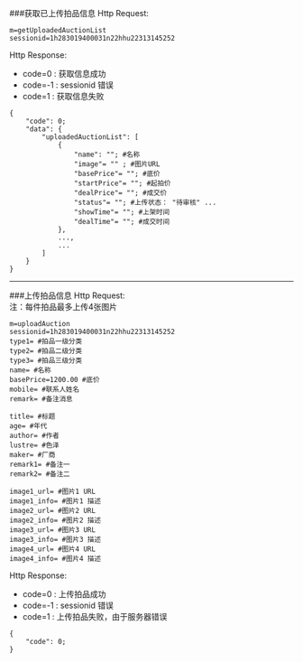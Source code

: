 ###获取已上传拍品信息
Http Request:   

```
m=getUploadedAuctionList
sessionid=1h283019400031n22hhu22313145252
```
Http Response:

- code=0 : 获取信息成功
- code=-1 : sessionid 错误
- code=1 : 获取信息失败

``` 
{ 
    "code": 0;
    "data": {
        "uploadedAuctionList": [
            {
                "name": ""; #名称
                "image"= "" ; #图片URL
                "basePrice"= ""; #底价
                "startPrice"= ""; #起拍价
                "dealPrice"= ""; #成交价
                "status"= ""; #上传状态： "待审核" ...
                "showTime"= ""; #上架时间
                "dealTime"= ""; #成交时间
            },
            ...,
            ...
        ]
    }
}
```

---
###上传拍品信息
Http Request:   
注：每件拍品最多上传4张图片

```
m=uploadAuction
sessionid=1h283019400031n22hhu22313145252
type1= #拍品一级分类
type2= #拍品二级分类
type3= #拍品三级分类
name= #名称
basePrice=1200.00 #底价
mobile= #联系人姓名
remark= #备注消息

title= #标题
age= #年代
author= #作者
lustre= #色泽
maker= #厂商
remark1= #备注一
remark2= #备注二

image1_url= #图片1 URL
image1_info= #图片1 描述
image2_url= #图片2 URL
image2_info= #图片2 描述
image3_url= #图片3 URL
image3_info= #图片3 描述
image4_url= #图片4 URL
image4_info= #图片4 描述
```
Http Response:

- code=0 : 上传拍品成功
- code=-1 : sessionid 错误
- code=1 : 上传拍品失败，由于服务器错误

``` 
{ 
    "code": 0;
}
```

